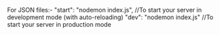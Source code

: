 For JSON files:-
    "start": "nodemon index.js",  //To start your server in development mode (with auto-reloading)
    "dev": "nodemon index.js"     //To start your server in production mode